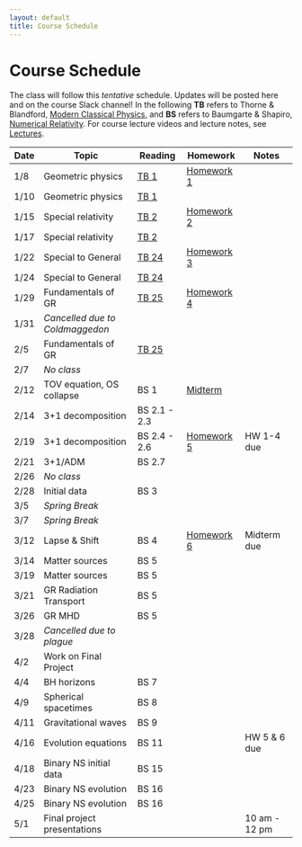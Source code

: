 ```yaml
---
layout: default
title: Course Schedule
---
```


# Course Schedule

The class will follow this _tentative_ schedule. Updates will be posted here and on the course Slack channel! In the following **TB** refers to Thorne & Blandford, [Modern Classical Physics](http://catalog.lib.msu.edu/record=b12356242\~S39a), and **BS** refers to Baumgarte & Shapiro, [Numerical Relativity](http://catalog.lib.msu.edu/record=b12974302\~S39a). 
For course lecture videos and lecture notes, see [Lectures](lectures.md).

Date  | Topic                      | Reading | Homework | Notes
------|----------------------------|-----------|----------|------
1/8  | Geometric physics | [TB 1](https://www.dropbox.com/s/eef43cw6bxs4otm/1201.1.K.pdf?dl=0) | [Homework 1](assignments/hw1.md) |
1/10 | Geometric physics | [TB 1](https://www.dropbox.com/s/eef43cw6bxs4otm/1201.1.K.pdf?dl=0) | 
1/15 | Special relativity | [TB 2](https://www.dropbox.com/s/u0djrahgq0aha2b/1202.1.K.pdf?dl=0) | [Homework 2](assignments/hw2.md)
1/17 | Special relativity | [TB 2](https://www.dropbox.com/s/u0djrahgq0aha2b/1202.1.K.pdf?dl=0)
1/22 | Special to General | [TB 24](https://www.dropbox.com/s/22nb9u126445lgd/1224.2.K.pdf?dl=0) | [Homework 3](assignments/hw3.md)
1/24 | Special to General | [TB 24](https://www.dropbox.com/s/22nb9u126445lgd/1224.2.K.pdf?dl=0)
1/29 | Fundamentals of GR | [TB 25](https://www.dropbox.com/s/mvwl0aft8mcuma2/1225.2.K.pdf?dl=0) | [Homework 4](assignments/hw4.md)
1/31 | _Cancelled due to Coldmaggedon_
2/5 | Fundamentals of GR | [TB 25](https://www.dropbox.com/s/mvwl0aft8mcuma2/1225.2.K.pdf?dl=0) | | 
2/7 | _No class_ 
2/12 | TOV equation, OS collapse | BS 1 | [Midterm](projects.md) | 
2/14 | 3+1 decomposition | BS 2.1 - 2.3 | 
2/19 | 3+1 decomposition | BS 2.4 - 2.6 | [Homework 5](assignments/hw5.md) | HW 1-4 due
2/21 | 3+1/ADM | BS 2.7 | 
2/26 | _No class_
2/28 | Initial data | BS 3
3/5 | _Spring Break_
3/7 | _Spring Break_
3/12 | Lapse & Shift | BS 4 | [Homework 6](assignments/hw6.md) | Midterm due
3/14 | Matter sources | BS 5 | | 
3/19 | Matter sources | BS 5
3/21 | GR Radiation Transport | BS 5 
3/26 | GR MHD | BS 5
3/28 | _Cancelled due to plague_
4/2 | Work on Final Project
4/4 | BH horizons | BS 7
4/9 | Spherical spacetimes | BS 8
4/11 | Gravitational waves | BS 9
4/16 | Evolution equations | BS 11 | | HW 5 & 6 due
4/18 | Binary NS initial data | BS 15
4/23 | Binary NS evolution | BS 16
4/25 | Binary NS evolution | BS 16
5/1 | Final project presentations | | | 10 am - 12 pm